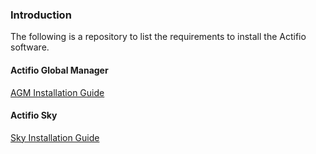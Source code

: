 ### Introduction

The following is a repository to list the requirements to install the Actifio software.

#### Actifio Global Manager


[AGM Installation Guide](https://github.com/mikechew/actifio/blob/master/adm/install.md)

#### Actifio Sky

[Sky Installation Guide](https://github.com/mikechew/actifio/blob/master/sky/install.md)

